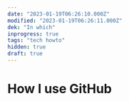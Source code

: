 ```yaml
---
date: "2023-01-19T06:26:10.000Z"
modified: "2023-01-19T06:26:11.000Z"
dek: "In which"
inprogress: true
tags: "tech howto"
hidden: true
draft: true
---
```

# How I use GitHub
